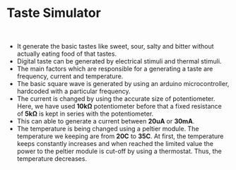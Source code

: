 # Taste Simulator
<br>

* It generate the basic tastes like sweet, sour, salty and bitter without actually eating food of that tastes.
* Digital taste can be generated by electrical stimuli and thermal stimuli.
* The main factors which are responsible for a generating a taste are frequency, current and temperature.
* The basic square wave is generated by using an arduino microcontroller, hardcoded with a particular frequency.
* The current is changed by using the accurate size of potentiometer. Here, we have used **10kΩ** potentiometer before that a fixed resistance of **5kΩ** is kept in series with the potentiometer.
* This can able to generate a current between **20uA** or **30mA**.
* The temperature is being changed using a peltier module. The temperature we keeping are from **20C** to **35C**. At first, the temperature keeps constantly increases and when reached the limited value the power to the peltier module is cut-off by using a thermostat. Thus, the temperature decreases.

